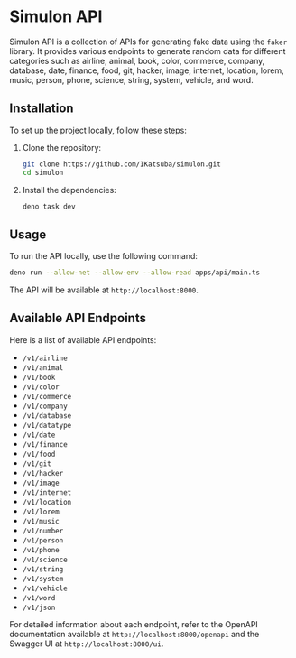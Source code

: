 # Simulon API

Simulon API is a collection of APIs for generating fake data using the `faker` library. It provides various endpoints to generate random data for different categories such as airline, animal, book, color, commerce, company, database, date, finance, food, git, hacker, image, internet, location, lorem, music, person, phone, science, string, system, vehicle, and word.

## Installation

To set up the project locally, follow these steps:

1. Clone the repository:
   ```sh
   git clone https://github.com/IKatsuba/simulon.git
   cd simulon
   ```

2. Install the dependencies:
   ```sh
   deno task dev
   ```

## Usage

To run the API locally, use the following command:
```sh
deno run --allow-net --allow-env --allow-read apps/api/main.ts
```

The API will be available at `http://localhost:8000`.

## Available API Endpoints

Here is a list of available API endpoints:

- `/v1/airline`
- `/v1/animal`
- `/v1/book`
- `/v1/color`
- `/v1/commerce`
- `/v1/company`
- `/v1/database`
- `/v1/datatype`
- `/v1/date`
- `/v1/finance`
- `/v1/food`
- `/v1/git`
- `/v1/hacker`
- `/v1/image`
- `/v1/internet`
- `/v1/location`
- `/v1/lorem`
- `/v1/music`
- `/v1/number`
- `/v1/person`
- `/v1/phone`
- `/v1/science`
- `/v1/string`
- `/v1/system`
- `/v1/vehicle`
- `/v1/word`
- `/v1/json`

For detailed information about each endpoint, refer to the OpenAPI documentation available at `http://localhost:8000/openapi` and the Swagger UI at `http://localhost:8000/ui`.

